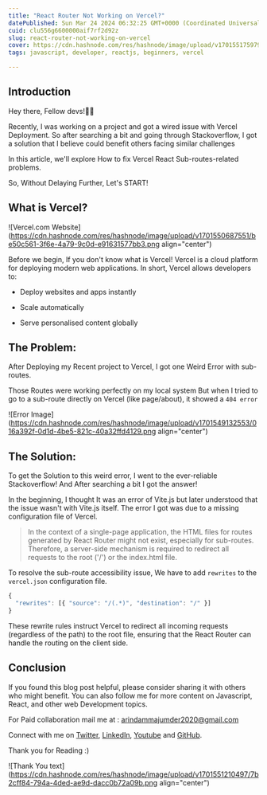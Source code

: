```yaml
---
title: "React Router Not Working on Vercel?"
datePublished: Sun Mar 24 2024 06:32:25 GMT+0000 (Coordinated Universal Time)
cuid: clu556g6600000aif7rf2d92z
slug: react-router-not-working-on-vercel
cover: https://cdn.hashnode.com/res/hashnode/image/upload/v1701551759796/f74f1466-b27b-4a7e-9d8a-e8759b477f9d.png
tags: javascript, developer, reactjs, beginners, vercel

---
```


## Introduction

Hey there, Fellow devs!👋🏼

Recently, I was working on a project and got a wired issue with Vercel Deployment. So after searching a bit and going through Stackoverflow, I got a solution that I believe could benefit others facing similar challenges

In this article, we'll explore How to fix Vercel React Sub-routes-related problems.

So, Without Delaying Further, Let's START!

## What is Vercel?

![Vercel.com Website](https://cdn.hashnode.com/res/hashnode/image/upload/v1701550687551/be50c561-3f6e-4a79-9c0d-e91631577bb3.png align="center")

Before we begin, If you don't know what is Vercel! Vercel is a cloud platform for deploying modern web applications. In short, Vercel allows developers to:

* Deploy websites and apps instantly
    
* Scale automatically
    
* Serve personalised content globally
    

## The Problem:

After Deploying my Recent project to Vercel, I got one Weird Error with sub-routes.

Those Routes were working perfectly on my local system But when I tried to go to a sub-route directly on Vercel (like page/about), it showed a `404 error`

![Error Image](https://cdn.hashnode.com/res/hashnode/image/upload/v1701549132553/016a392f-0d1d-4be5-821c-40a32ffd4129.png align="center")

## The Solution:

To get the Solution to this weird error, I went to the ever-reliable Stackoverflow! And After searching a bit I got the answer!

In the beginning, I thought It was an error of Vite.js but later understood that the issue wasn't with Vite.js itself. The error I got was due to a missing configuration file of Vercel.

> In the context of a single-page application, the HTML files for routes generated by React Router might not exist, especially for sub-routes. Therefore, a server-side mechanism is required to redirect all requests to the root ('/') or the index.html file.

To resolve the sub-route accessibility issue, We have to add `rewrites` to the `vercel.json` configuration file.

```javascript
{
  "rewrites": [{ "source": "/(.*)", "destination": "/" }]
}
```

These rewrite rules instruct Vercel to redirect all incoming requests (regardless of the path) to the root file, ensuring that the React Router can handle the routing on the client side.

## Conclusion

If you found this blog post helpful, please consider sharing it with others who might benefit. You can also follow me for more content on Javascript, React, and other web Development topics.

For Paid collaboration mail me at : [arindammajumder2020@gmail.com](mailto:arindammajumder2020@gmail.com)

Connect with me on [Twitter](https://twitter.com/intent/follow?screen_name=Arindam_1729), [LinkedIn](https://www.linkedin.com/in/arindam2004/), [Youtube](https://www.youtube.com/channel/@Arindam_1729) and [GitHub](https://github.com/Arindam200).

Thank you for Reading :)

![Thank You text](https://cdn.hashnode.com/res/hashnode/image/upload/v1701551210497/7b2cff84-794a-4ded-ae9d-dacc0b72a09b.png align="center")